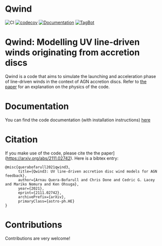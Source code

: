 # Qwind

![CI](https://github.com/arnauqb/Qwind.jl/workflows/CI/badge.svg)
[![codecov](https://codecov.io/gh/arnauqb/Qwind.jl/branch/main/graph/badge.svg?token=KQPtxMDMAm)](https://codecov.io/gh/arnauqb/Qwind.jl)
[![Documentation](https://github.com/arnauqb/Qwind.jl/actions/workflows/docs.yml/badge.svg)](https://arnauqb.github.io/Qwind.jl/)
[![TagBot](https://github.com/arnauqb/Qwind.jl/actions/workflows/tagbot.yml/badge.svg)](https://github.com/arnauqb/Qwind.jl/actions/workflows/tagbot.yml)

# Qwind: Modelling UV line-driven winds originating from accretion discs

Qwind is a code that aims to simulate the launching and acceleration phase of line-driven winds in the context of AGN accretion discs. Refer to [the paper](https://arxiv.org/abs/2111.02742) for an explanation on the physics of the code.

# Documentation

You can find the code documentation (with installation instructions) [here](https://arnauqb.github.io/Qwind.jl/dev/)

# Citation

If you make use of the code, please cite the the paper](https://arxiv.org/abs/2111.02742). Here is a bibtex entry:

```
@misc{querabofarull2021qwind3,
      title={Qwind3: UV line-driven accretion disc wind models for AGN feedback}, 
      author={Arnau Quera-Bofarull and Chris Done and Cedric G. Lacey and Mariko Nomura and Ken Ohsuga},
      year={2021},
      eprint={2111.02742},
      archivePrefix={arXiv},
      primaryClass={astro-ph.HE}
}
```

# Contributions

Contributions are very welcome!
